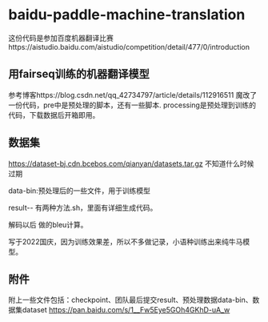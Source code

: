 # baidu-paddle-machine-translation
这份代码是参加百度机器翻译比赛https://aistudio.baidu.com/aistudio/competition/detail/477/0/introduction
## 用fairseq训练的机器翻译模型

参考博客https://blog.csdn.net/qq_42734797/article/details/112916511
  魔改了一份代码，pre中是预处理的脚本，还有一些脚本.
  processing是预处理到训练的代码，下载数据后开箱即用。
## 数据集
https://dataset-bj.cdn.bcebos.com/qianyan/datasets.tar.gz 不知道什么时候过期

data-bin:预处理后的一些文件，用于训练模型

result-- 有两种方法.sh，里面有详细生成代码。

解码以后 做的bleu计算。

写于2022国庆，因为训练效果差，所以不多做记录，小语种训练出来纯牛马模型。
## 附件
附上一些文件包括：checkpoint、团队最后提交result、预处理数据data-bin、数据集dataset
https://pan.baidu.com/s/1__Fw5Eye5GOh4GKhD-uA_w
